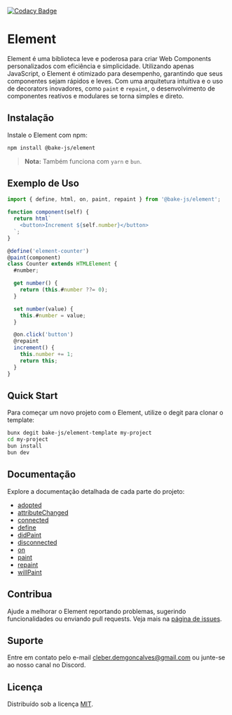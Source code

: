 [![Codacy Badge](https://app.codacy.com/project/badge/Grade/f93c1b61157f460f8fd9fd86eda78df0)](https://app.codacy.com/gh/bake-js/element/dashboard?utm_source=gh&utm_medium=referral&utm_content=&utm_campaign=Badge_grade)

# Element

Element é uma biblioteca leve e poderosa para criar Web Components personalizados com eficiência e simplicidade. Utilizando apenas JavaScript, o Element é otimizado para desempenho, garantindo que seus componentes sejam rápidos e leves. Com uma arquitetura intuitiva e o uso de decorators inovadores, como `paint` e `repaint`, o desenvolvimento de componentes reativos e modulares se torna simples e direto.

## Instalação

Instale o Element com npm:

```bash
npm install @bake-js/element
```

> **Nota:** Também funciona com `yarn` e `bun`.

## Exemplo de Uso

```javascript
import { define, html, on, paint, repaint } from '@bake-js/element';

function component(self) {
  return html`
    <button>Increment ${self.number}</button>
  `;
}

@define('element-counter')
@paint(component)
class Counter extends HTMLElement {
  #number;

  get number() {
    return (this.#number ??= 0);
  }

  set number(value) {
    this.#number = value;
  }

  @on.click('button')
  @repaint
  increment() {
    this.number += 1;
    return this;
  }
}
```

## Quick Start

Para começar um novo projeto com o Element, utilize o degit para clonar o template:

```bash
bunx degit bake-js/element-template my-project
cd my-project
bun install
bun dev
```

## Documentação

Explore a documentação detalhada de cada parte do projeto:

- [adopted](https://github.com/bake-js/element/blob/main/src/adopted/README.md)
- [attributeChanged](https://github.com/bake-js/element/blob/main/src/attributeChanged/README.md)
- [connected](https://github.com/bake-js/element/blob/main/src/connected/README.md)
- [define](https://github.com/bake-js/element/blob/main/src/define/README.md)
- [didPaint](https://github.com/bake-js/element/blob/main/src/didPaint/README.md)
- [disconnected](https://github.com/bake-js/element/blob/main/src/disconnected/README.md)
- [on](https://github.com/bake-js/element/blob/main/src/on/README.md)
- [paint](https://github.com/bake-js/element/blob/main/src/paint/README.md)
- [repaint](https://github.com/bake-js/element/blob/main/src/repaint/README.md)
- [willPaint](https://github.com/bake-js/element/blob/main/src/willPaint/README.md)

## Contribua

Ajude a melhorar o Element reportando problemas, sugerindo funcionalidades ou enviando pull requests. Veja mais na [página de issues](https://github.com/bake-js/element/issues).

## Suporte

Entre em contato pelo e-mail cleber.demgoncalves@gmail.com ou junte-se ao nosso canal no Discord.

## Licença

Distribuído sob a licença [MIT](https://choosealicense.com/licenses/mit/).
